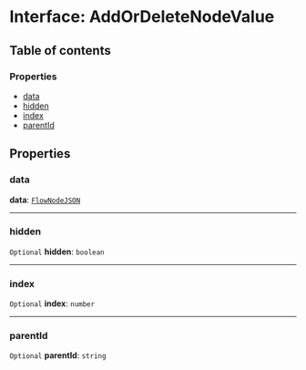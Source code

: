 # Interface: AddOrDeleteNodeValue

## Table of contents

### Properties

* [data](/en/auto-docs/free-layout-editor/interfaces/AddOrDeleteNodeValue.md#data)
* [hidden](/en/auto-docs/free-layout-editor/interfaces/AddOrDeleteNodeValue.md#hidden)
* [index](/en/auto-docs/free-layout-editor/interfaces/AddOrDeleteNodeValue.md#index)
* [parentId](/en/auto-docs/free-layout-editor/interfaces/AddOrDeleteNodeValue.md#parentid)

## Properties

### data

**data**: [`FlowNodeJSON`](/en/auto-docs/free-layout-editor/interfaces/FlowNodeJSON.md)

***

### hidden

`Optional` **hidden**: `boolean`

***

### index

`Optional` **index**: `number`

***

### parentId

`Optional` **parentId**: `string`
